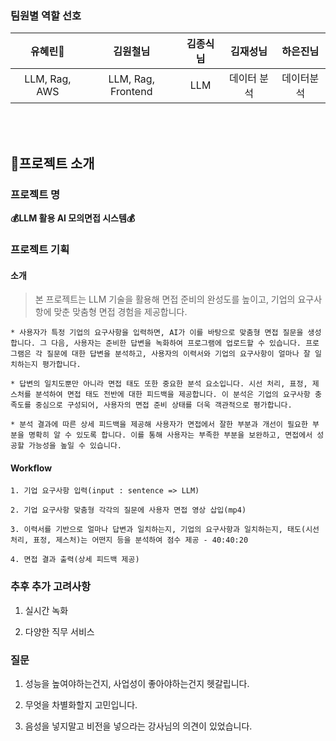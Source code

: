 ### 팀원별 역할 선호

|   유혜린👑    |      김원철님      | 김종식님 |  김재성님   |  하은진님  |
| :-----------: | :----------------: | :------: | :---------: | :--------: |
| LLM, Rag, AWS | LLM, Rag, Frontend |   LLM    | 데이터 분석 | 데이터분석 |

<br><br>

## 📍프로젝트 소개

### 프로젝트 명

<b>💰LLM 활용 AI 모의면접 시스템💰</b>

### 프로젝트 기획

#### 소개

> 본 프로젝트는 LLM 기술을 활용해 면접 준비의 완성도를 높이고, 기업의 요구사항에 맞춘 맞춤형 면접 경험을 제공합니다.

    * 사용자가 특정 기업의 요구사항을 입력하면, AI가 이를 바탕으로 맞춤형 면접 질문을 생성합니다. 그 다음, 사용자는 준비한 답변을 녹화하여 프로그램에 업로드할 수 있습니다. 프로그램은 각 질문에 대한 답변을 분석하고, 사용자의 이력서와 기업의 요구사항이 얼마나 잘 일치하는지 평가합니다.

    * 답변의 일치도뿐만 아니라 면접 태도 또한 중요한 분석 요소입니다. 시선 처리, 표정, 제스처를 분석하여 면접 태도 전반에 대한 피드백을 제공합니다. 이 분석은 기업의 요구사항 충족도를 중심으로 구성되어, 사용자의 면접 준비 상태를 더욱 객관적으로 평가합니다.

    * 분석 결과에 따른 상세 피드백을 제공해 사용자가 면접에서 잘한 부분과 개선이 필요한 부분을 명확히 알 수 있도록 합니다. 이를 통해 사용자는 부족한 부분을 보완하고, 면접에서 성공할 가능성을 높일 수 있습니다.

#### Workflow

    1. 기업 요구사항 입력(input : sentence => LLM)

    2. 기업 요구사항 맞춤형 각각의 질문에 사용자 면접 영상 삽입(mp4)

    3. 이력서를 기반으로 얼마나 답변과 일치하는지, 기업의 요구사항과 일치하는지, 태도(시선처리, 표정, 제스처)는 어떤지 등을 분석하여 점수 제공 - 40:40:20

    4. 면접 결과 출력(상세 피드백 제공)

### 추후 추가 고려사항

1. 실시간 녹화

2. 다양한 직무 서비스

### 질문

1. 성능을 높여야하는건지, 사업성이 좋아야하는건지 헷갈립니다.

2. 무엇을 차별화할지 고민입니다.

3. 음성을 넣지말고 비전을 넣으라는 강사님의 의견이 있었습니다.
